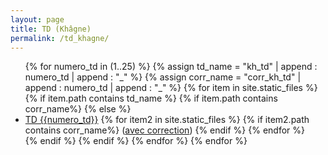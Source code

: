 ```yaml
---
layout: page
title: TD (Khâgne)
permalink: /td_khagne/
---
```


<ul>
{% for numero_td in (1..25) %}
{% assign td_name = "kh_td" | append : numero_td | append : "_" %}
{% assign corr_name = "corr_kh_td" | append : numero_td | append : "_" %}
    {% for item in site.static_files %}
    {% if item.path contains td_name %}
        {% if item.path contains corr_name%}
        {% else %}
            <li>
            <a href="{{item.path}}"> TD {{numero_td}}</a>
            {% for item2 in site.static_files %}
                {% if item2.path contains corr_name%}
                    (<a href="{{item2.path}}">avec correction</a>)
                {% endif %}
            {% endfor %}
            </li>
        {% endif %}
    {% endif %}
    {% endfor %}
{% endfor %}
</ul>